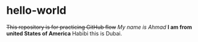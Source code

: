 # hello-world
~~This repository is for practicing GitHub flow~~
*My name is Ahmad*
**I am from united States of America**
Habibi this is Dubai.
